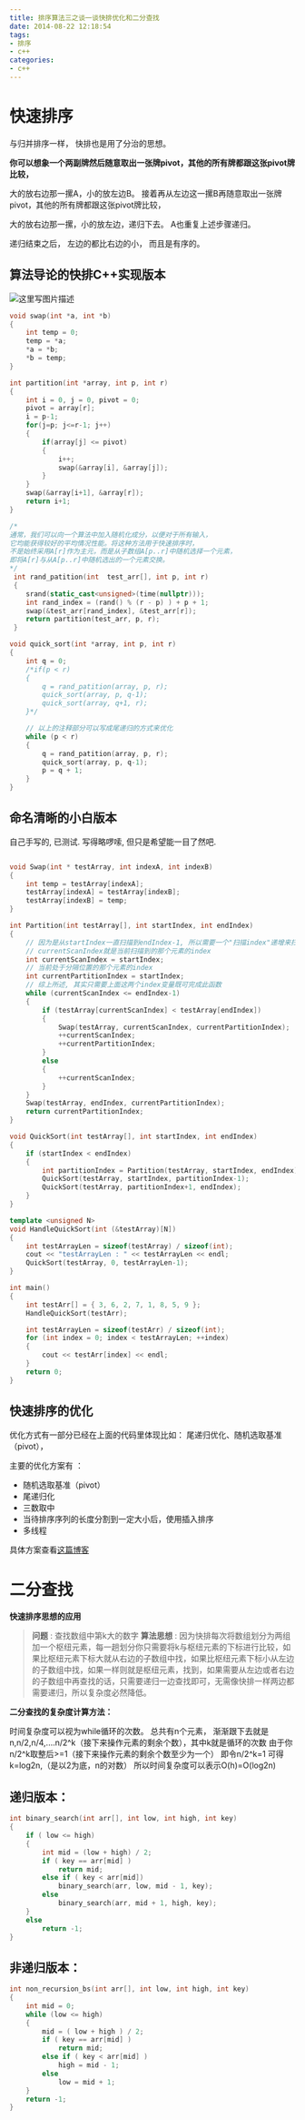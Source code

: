 ```yaml
---
title: 排序算法三之谈一谈快排优化和二分查找
date: 2014-08-22 12:18:54
tags:
- 排序
- c++
categories:
- c++
---
```







# **快速排序**

与归并排序一样， 快排也是用了分治的思想。


**你可以想象一个两副牌然后随意取出一张牌pivot，其他的所有牌都跟这张pivot牌比较，** 

大的放右边那一摞A，小的放左边B。
接着再从左边这一摞B再随意取出一张牌pivot，其他的所有牌都跟这张pivot牌比较， 

大的放右边那一摞，小的放左边，递归下去。
A也重复上述步骤递归。


递归结束之后， 左边的都比右边的小， 而且是有序的。

## 算法导论的快排C++实现版本

![这里写图片描述](http://img.blog.csdn.net/20170804224023832?watermark/2/text/aHR0cDovL2Jsb2cuY3Nkbi5uZXQvbm9zaXg=/font/5a6L5L2T/fontsize/400/fill/I0JBQkFCMA==/dissolve/70/gravity/SouthEast)

<!-- more -->

``` c++
void swap(int *a, int *b)
{
    int temp = 0;
    temp = *a;
    *a = *b;
    *b = temp;
}

int partition(int *array, int p, int r)
{
    int i = 0, j = 0, pivot = 0;
    pivot = array[r];
    i = p-1;
    for(j=p; j<=r-1; j++)
    {
        if(array[j] <= pivot)
        {
	        i++;
            swap(&array[i], &array[j]);
        }
    }
    swap(&array[i+1], &array[r]);
    return i+1;
}

/*
通常，我们可以向一个算法中加入随机化成分，以便对于所有输入，
它均能获得较好的平均情况性能。将这种方法用于快速排序时，
不是始终采用A[r]作为主元，而是从子数组A[p..r]中随机选择一个元素，
即将A[r]与从A[p..r]中随机选出的一个元素交换。
*/
 int rand_patition(int  test_arr[], int p, int r)
 {
	srand(static_cast<unsigned>(time(nullptr)));
	int rand_index = (rand() % (r - p) ) + p + 1;
	swap(&test_arr[rand_index], &test_arr[r]);
	return partition(test_arr, p, r);
 }

void quick_sort(int *array, int p, int r)
{
    int q = 0;
    /*if(p < r)
    {
        q = rand_patition(array, p, r);
        quick_sort(array, p, q-1);
        quick_sort(array, q+1, r);
    }*/

    // 以上的注释部分可以写成尾递归的方式来优化
    while (p < r)
    {
        q = rand_patition(array, p, r);
        quick_sort(array, p, q-1);
        p = q + 1;
    }
}

```

## 命名清晰的小白版本

自己手写的, 已测试. 写得略啰嗦, 但只是希望能一目了然吧.

``` c++

void Swap(int * testArray, int indexA, int indexB)
{
	int temp = testArray[indexA];
	testArray[indexA] = testArray[indexB];
	testArray[indexB] = temp;
}

int Partition(int testArray[], int startIndex, int endIndex)
{
	// 因为是从startIndex一直扫描到endIndex-1, 所以需要一个"扫描index"递增来扫描各个元素,
	// currentScanIndex就是当前扫描到的那个元素的index
	int currentScanIndex = startIndex;
	// 当前处于分隔位置的那个元素的index
	int currentPartitionIndex = startIndex;
	// 综上所述, 其实只需要上面这两个index变量既可完成此函数
	while (currentScanIndex <= endIndex-1)
	{
		if (testArray[currentScanIndex] < testArray[endIndex])
		{
			Swap(testArray, currentScanIndex, currentPartitionIndex);
			++currentScanIndex;
			++currentPartitionIndex;
		}
		else
		{
			++currentScanIndex;
		}
	}
	Swap(testArray, endIndex, currentPartitionIndex);
	return currentPartitionIndex;
}

void QuickSort(int testArray[], int startIndex, int endIndex)
{
	if (startIndex < endIndex)
	{
		int partitionIndex = Partition(testArray, startIndex, endIndex);
		QuickSort(testArray, startIndex, partitionIndex-1);
		QuickSort(testArray, partitionIndex+1, endIndex);
	}
}

template <unsigned N>
void HandleQuickSort(int (&testArray)[N])
{
	int testArrayLen = sizeof(testArray) / sizeof(int);
	cout << "testArrayLen : " << testArrayLen << endl;
	QuickSort(testArray, 0, testArrayLen-1);
}

int main()
{
	int testArr[] = { 3, 6, 2, 7, 1, 8, 5, 9 };
	HandleQuickSort(testArr);

	int testArrayLen = sizeof(testArr) / sizeof(int);
	for (int index = 0; index < testArrayLen; ++index)
	{
		cout << testArr[index] << endl;
	}
	return 0;
}
```

## 快速排序的优化

优化方式有一部分已经在上面的代码里体现比如： 尾递归优化、随机选取基准（pivot），

主要的优化方案有 ：

- 随机选取基准（pivot）
- 尾递归化
- 三数取中
- 当待排序序列的长度分割到一定大小后，使用插入排序
- 多线程

具体方案查看[这篇博客](http://blog.csdn.net/insistgogo/article/details/7785038)



# **二分查找**

**快速排序思想的应用**

> **问题** : 查找数组中第k大的数字
> **算法思想** : 因为快排每次将数组划分为两组加一个枢纽元素，每一趟划分你只需要将k与枢纽元素的下标进行比较，如果比枢纽元素下标大就从右边的子数组中找，如果比枢纽元素下标小从左边的子数组中找，如果一样则就是枢纽元素，找到，如果需要从左边或者右边的子数组中再查找的话，只需要递归一边查找即可，无需像快排一样两边都需要递归，所以复杂度必然降低。

**二分查找的复杂度计算方法：**

时间复杂度可以视为while循环的次数。
总共有n个元素，
渐渐跟下去就是n,n/2,n/4,....n/2^k（接下来操作元素的剩余个数），其中k就是循环的次数
由于你n/2^k取整后>=1（接下来操作元素的剩余个数至少为一个）
即令n/2^k=1
可得k=log2n,（是以2为底，n的对数）
所以时间复杂度可以表示O(h)=O(log2n)

## 递归版本：
``` c++
int binary_search(int arr[], int low, int high, int key)
{
    if ( low <= high)
    {
        int mid = (low + high) / 2;
        if ( key == arr[mid] )
            return mid;
        else if ( key < arr[mid])
            binary_search(arr, low, mid - 1, key);
        else 
            binary_search(arr, mid + 1, high, key);
    }
    else
        return -1;
}

```
## 非递归版本：
``` c++
int non_recursion_bs(int arr[], int low, int high, int key)
{
    int mid = 0;
    while (low <= high)
    {
        mid = ( low + high ) / 2;
        if ( key == arr[mid] )
            return mid;
        else if ( key < arr[mid] )
            high = mid - 1;
        else
            low = mid + 1;
    }
    return -1;
}

```



